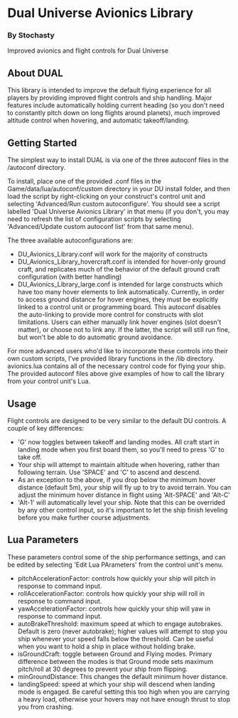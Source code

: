 # Dual Universe Avionics Library
### By Stochasty

Improved avionics and flight controls for Dual Universe

## About DUAL
This library is intended to improve the default flying experience for all players by providing improved flight controls and ship handling.  Major features include automatically holding current heading (so you don't need to constantly pitch down on long flights around planets), much improved altitude control when hovering, and automatic takeoff/landing.

## Getting Started
The simplest way to install DUAL is via one of the three autoconf files in the /autoconf directory.

To install, place one of the provided .conf files in the Game/data/lua/autoconf/custom directory in your DU install folder, and then load the script by right-clicking on your construct's control unit and selecting 'Advanced/Run custom autoconfigure'.  You should see a script labelled 'Dual Universe Avionics Library' in that menu (if you don't, you may need to refresh the list of configuration scripts by selecting 'Advanced/Update custom autoconf list' from that same menu).

The three available autoconfigurations are:
- DU_Avionics_Library.conf will work for the majority of constructs
- DU_Avionics_Library_hovercraft.conf is intended for hover-only ground craft, and replicates much of the behavior of the default ground craft configuration (with better handling)
- DU_Avionics_Library_large.conf is intended for large constructs which have too many hover elements to link automatically.  Currently, in order to access ground distance for hover engines, they must be explicitly linked to a control unit or programming board.  This autoconf disables the auto-linking to provide more control for constructs with slot limitations.  Users can either manually link hover engines (slot doesn't matter), or choose not to link any.  If the latter, the script will still run fine, but won't be able to do automatic ground avoidance.

For more advanced users who'd like to incorporate these controls into their own custom scripts, I've provided library functions in the /lib directory.  avionics.lua contains all of the necessary control code for flying your ship.  The provided autoconf files above give examples of how to call the library from your control unit's Lua.

## Usage
Flight controls are designed to be very similar to the default DU controls.  A couple of key differences:
- 'G' now toggles between takeoff and landing modes.  All craft start in landing mode when you first board them, so you'll need to press 'G' to take off.
- Your ship will attempt to maintain altitude when hovering, rather than following terrain.  Use 'SPACE' and 'C' to ascend and descend.
- As an exception to the above, if you drop below the minimum hover distance (default 5m), your ship will fly up to try to avoid terrain.  You can adjust the minimum hover distance in flight using 'Alt-SPACE' and 'Alt-C'
- 'Alt-1' will automatically level your ship.  Note that this can be overrided by any other control input, so it's important to let the ship finish leveling before you make further course adjustments.

## Lua Parameters
These parameters control some of the ship performance settings, and can be edited by selecting 'Edit Lua PArameters' from the control unit's menu.
- pitchAccelerationFactor: controls how quickly your ship will pitch in response to command input.
- rollAccelerationFactor: controls how quickly your ship will roll in response to command input.
- yawAccelerationFactor: controls how quickly your ship will yaw in response to command input.
- autoBrakeThreshold: maximum speed at which to engage autobrakes.  Default is zero (never autobrake); higher values will attempt to stop you ship whenever your speed falls below the threshold.  Can be useful when you want to hold a ship in place without holding brake.
- isGroundCraft: toggle between Ground and Flying modes.  Primary difference between the modes is that Ground mode sets maximum pitch/roll at 30 degrees to prevent your ship from flipping.
- minGroundDistance: This changes the default minimum hover distance.
- landingSpeed: speed at which your ship will descend when landing mode is engaged.  Be careful setting this too high when you are carrying a heavy load, otherwise your hovers may not have enough thrust to stop you from crashing.
